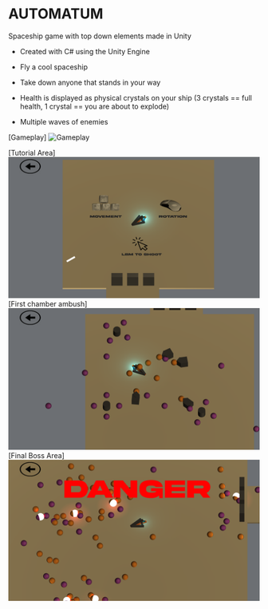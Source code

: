 # AUTOMATUM
Spaceship game with top down elements made in Unity

- Created with C# using the Unity Engine 

- Fly a cool spaceship 

- Take down anyone that stands in your way

- Health is displayed as physical crystals on your ship (3 crystals == full health, 1 crystal == you are about to explode)

- Multiple waves of enemies

[Gameplay]
![Gameplay](game.gif)

[Tutorial Area]
![Tutorial Area](Pictures/1.png)
[First chamber ambush]
![First chamber ambush](Pictures/2.png)
[Final Boss Area]
![Final Boss Area](Pictures/3.png)

